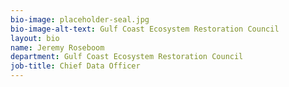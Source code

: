 ```yaml
---
bio-image: placeholder-seal.jpg
bio-image-alt-text: Gulf Coast Ecosystem Restoration Council
layout: bio
name: Jeremy Roseboom
department: Gulf Coast Ecosystem Restoration Council
job-title: Chief Data Officer
---
```

